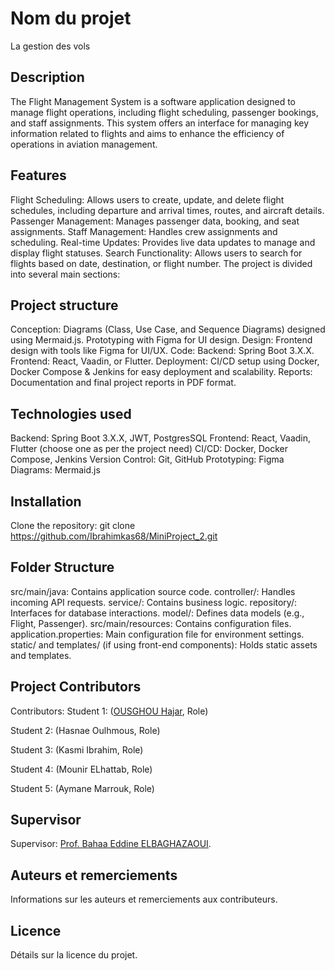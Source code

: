 # Nom du projet
La gestion des vols 
## Description
 
The Flight Management System is a software application designed to manage flight operations, including flight scheduling, passenger bookings, and staff assignments. This system offers an interface for managing key information related to flights and aims to enhance the efficiency of operations in aviation management.
## Features
Flight Scheduling: Allows users to create, update, and delete flight schedules, including departure and arrival times, routes, and aircraft details.
Passenger Management: Manages passenger data, booking, and seat assignments.
Staff Management: Handles crew assignments and scheduling.
Real-time Updates: Provides live data updates to manage and display flight statuses.
Search Functionality: Allows users to search for flights based on date, destination, or flight number.
The project is divided into several main sections:
## Project structure 
Conception:
Diagrams (Class, Use Case, and Sequence Diagrams) designed using Mermaid.js.
Prototyping with Figma for UI design.
Design:
Frontend design with tools like Figma for UI/UX.
Code:
Backend: Spring Boot 3.X.X.
Frontend: React, Vaadin, or Flutter.
Deployment:
CI/CD setup using Docker, Docker Compose & Jenkins for easy deployment and scalability.
Reports:
Documentation and final project reports in PDF format.
## Technologies used
Backend: Spring Boot 3.X.X, JWT, PostgresSQL
Frontend: React, Vaadin, Flutter (choose one as per the project need)
CI/CD: Docker, Docker Compose, Jenkins
Version Control: Git, GitHub
Prototyping: Figma
Diagrams: Mermaid.js
## Installation
Clone the repository:
git clone  https://github.com/Ibrahimkas68/MiniProject_2.git

## Folder Structure
src/main/java: Contains application source code.
controller/: Handles incoming API requests.
service/: Contains business logic.
repository/: Interfaces for database interactions.
model/: Defines data models (e.g., Flight, Passenger).
src/main/resources: Contains configuration files.
application.properties: Main configuration file for environment settings.
static/ and templates/ (if using front-end components): Holds static assets and templates.
## Project Contributors
Contributors:
Student 1: ([OUSGHOU Hajar](https://www.linkedin.com/in/hajar-ousghou-38044622b/), Role)

Student 2: (Hasnae Oulhmous, Role)

Student 3: (Kasmi Ibrahim, Role)

Student 4: (Mounir ELhattab, Role)

Student 5: (Aymane Marrouk, Role)

## Supervisor
Supervisor: [Prof. Bahaa Eddine ELBAGHAZAOUI](https://www.linkedin.com/in/bahaa-eddine/).

## Auteurs et remerciements
Informations sur les auteurs et remerciements aux contributeurs.

## Licence
Détails sur la licence du projet.
